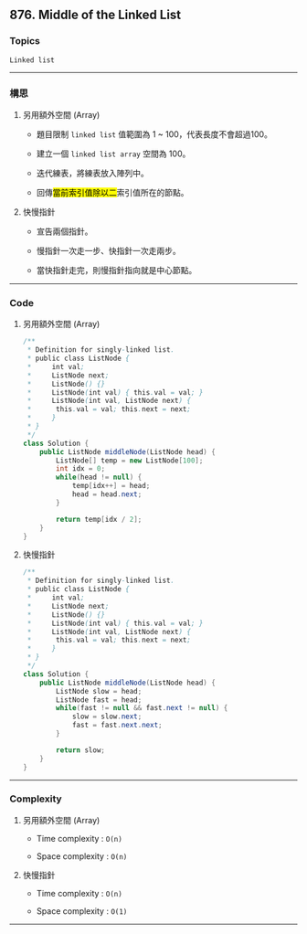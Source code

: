 ## 876. Middle of the Linked List

### Topics

`Linked list`

---

### 構思

1. 另用額外空間 (Array)
   
   - 題目限制 `linked list` 值範圍為 1 ~ 100，代表長度不會超過100。
   
   - 建立一個 `linked list array` 空間為 100。
   
   - 迭代練表，將練表放入陣列中。
   
   - 回傳<mark>當前索引值除以二</mark>索引值所在的節點。

2. 快慢指針
   
   - 宣告兩個指針。
   
   - 慢指針一次走一步、快指針一次走兩步。
   
   - 當快指針走完，則慢指針指向就是中心節點。

---

### Code

1. 另用額外空間 (Array)
   
   ```java
   /**
    * Definition for singly-linked list.
    * public class ListNode {
    *     int val;
    *     ListNode next;
    *     ListNode() {}
    *     ListNode(int val) { this.val = val; }
    *     ListNode(int val, ListNode next) { 
    *      this.val = val; this.next = next; 
    *     }
    * }
    */
   class Solution {
       public ListNode middleNode(ListNode head) {
           ListNode[] temp = new ListNode[100];
           int idx = 0;
           while(head != null) {
               temp[idx++] = head;
               head = head.next;
           }
   
           return temp[idx / 2];
       }
   }
   ```

2. 快慢指針
   
   ```java
   /**
    * Definition for singly-linked list.
    * public class ListNode {
    *     int val;
    *     ListNode next;
    *     ListNode() {}
    *     ListNode(int val) { this.val = val; }
    *     ListNode(int val, ListNode next) { 
    *      this.val = val; this.next = next; 
    *     }
    * }
    */
   class Solution {
       public ListNode middleNode(ListNode head) {
           ListNode slow = head;
           ListNode fast = head;
           while(fast != null && fast.next != null) {
               slow = slow.next;
               fast = fast.next.next;
           }
   
           return slow;
       }
   }
   ```

---

### Complexity

1. 另用額外空間 (Array)
   
   - Time complexity : `O(n)`
   
   - Space complexity : `O(n)`

2. 快慢指針
   
   - Time complexity : `O(n)`
   
   - Space complexity : `O(1)`

---






